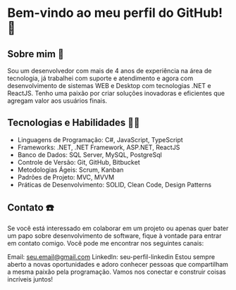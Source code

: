 # Bem-vindo ao meu perfil do GitHub! 👋
## Sobre mim 📄
Sou um desenvolvedor com mais de 4 anos de experiência na área de tecnologia, já trabalhei com suporte e atendimento e agora com desenvolvimento de sistemas WEB e Desktop com tecnologias .NET e ReactJS. Tenho uma paixão por criar soluções inovadoras e eficientes que agregam valor aos usuários finais.

## Tecnologias e Habilidades 🧑‍💻
- Linguagens de Programação: C#, JavaScript, TypeScript
- Frameworks: .NET, .NET Framework, ASP.NET, ReactJS
- Banco de Dados: SQL Server, MySQL, PostgreSql
- Controle de Versão: Git, GitHub, Bitbucket
- Metodologias Ágeis: Scrum, Kanban
- Padrões de Projeto: MVC, MVVM
- Práticas de Desenvolvimento: SOLID, Clean Code, Design Patterns

## Contato ☎️
Se você está interessado em colaborar em um projeto ou apenas quer bater um papo sobre desenvolvimento de software, fique à vontade para entrar em contato comigo. Você pode me encontrar nos seguintes canais:

Email: seu.email@gmail.com
LinkedIn: seu-perfil-linkedin
Estou sempre aberto a novas oportunidades e adoro conhecer pessoas que compartilham a mesma paixão pela programação. Vamos nos conectar e construir coisas incríveis juntos!
